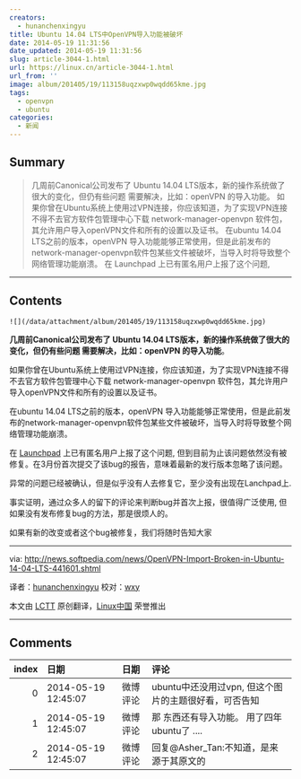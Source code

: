```yaml
---
creators:
  - hunanchenxingyu
title: Ubuntu 14.04 LTS中OpenVPN导入功能被破坏
date: 2014-05-19 11:31:56
date_updated: 2014-05-19 11:31:56
slug: article-3044-1.html
url: https://linux.cn/article-3044-1.html
url_from: ''
image: album/201405/19/113158uqzxwp0wqdd65kme.jpg
tags:
  - openvpn
  - ubuntu
categories:
  - 新闻
---
```


## Summary

> 几周前Canonical公司发布了 Ubuntu 14.04 LTS版本，新的操作系统做了很大的变化，但仍有些问题 需要解决，比如：openVPN 的导入功能。 如果你曾在Ubuntu系统上使用过VPN连接，你应该知道，为了实现VPN连接不得不去官方软件包管理中心下载 network-manager-openvpn 软件包，其允许用户导入openVPN文件和所有的设置以及证书。 在ubuntu 14.04 LTS之前的版本，openVPN 导入功能能够正常使用，但是此前发布的network-manager-openvpn软件包某些文件被破坏，当导入时将导致整个网络管理功能崩溃。 在 Launchpad 上已有匿名用户上报了这个问题,

***

<!-- more -->

## Contents

`![](/data/attachment/album/201405/19/113158uqzxwp0wqdd65kme.jpg)`

**几周前Canonical公司发布了 Ubuntu 14.04 LTS版本，新的操作系统做了很大的变化，但仍有些问题 需要解决，比如：openVPN 的导入功能**。

如果你曾在Ubuntu系统上使用过VPN连接，你应该知道，为了实现VPN连接不得不去官方软件包管理中心下载 network-manager-openvpn 软件包，其允许用户导入openVPN文件和所有的设置以及证书。

在ubuntu 14.04 LTS之前的版本，openVPN 导入功能能够正常使用，但是此前发布的network-manager-openvpn软件包某些文件被破坏，当导入时将导致整个网络管理功能崩溃。

在 [Launchpad](https://bugs.launchpad.net/ubuntu/+source/network-manager-openvpn/+bug/1294899) 上已有匿名用户上报了这个问题, 但到目前为止该问题依然没有被修复。在3月份首次提交了该bug的报告，意味着最新的发行版本忽略了该问题。

异常的问题已经被确认，但是似乎没有人去修复它，至少没有出现在Lanchpad上.

事实证明，通过众多人的留下的评论来判断bug并首次上报，很值得广泛使用, 但如果没有发布修复bug的方法，那是很烦人的。

如果有新的改变或者这个bug被修复，我们将随时告知大家

---

via: <http://news.softpedia.com/news/OpenVPN-Import-Broken-in-Ubuntu-14-04-LTS-441601.shtml>

译者：[hunanchenxingyu](https://github.com/hunanchenxingyu) 校对：[wxy](https://github.com/wxy)

本文由 [LCTT](https://github.com/LCTT/TranslateProject) 原创翻译，[Linux中国](https://linux.cn/) 荣誉推出

***

## Comments

|   index | 日期                | 日期     | 评论                                                  |
|--------:|:--------------------|:---------|:------------------------------------------------------|
|       0 | 2014-05-19 12:45:07 | 微博评论 | ubuntu中还没用过vpn, 但这个图片的主题很好看，可否告知 |
|       1 | 2014-05-19 12:45:07 | 微博评论 | 那 东西还有导入功能。 用了四年ubuntu了 ....           |
|       2 | 2014-05-19 12:45:07 | 微博评论 | 回复@Asher_Tan:不知道，是来源于其原文的               |
